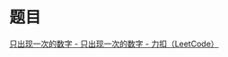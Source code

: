 # 题目

[只出现一次的数字 - 只出现一次的数字 - 力扣（LeetCode）](https://leetcode.cn/problems/single-number/solution/zhi-chu-xian-yi-ci-de-shu-zi-by-leetcode-solution/)
